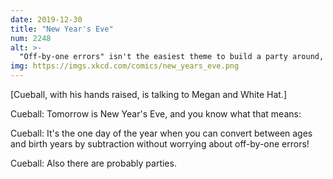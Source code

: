 ```yaml
---
date: 2019-12-30
title: "New Year's Eve"
num: 2248
alt: >-
  "Off-by-one errors" isn't the easiest theme to build a party around, but I've seen worse.
img: https://imgs.xkcd.com/comics/new_years_eve.png
---
```

[Cueball, with his hands raised, is talking to Megan and White Hat.]

Cueball: Tomorrow is New Year's Eve, and you know what that means:

Cueball: It's the one day of the year when you can convert between ages and birth years by subtraction without worrying about off-by-one errors!

Cueball: Also there are probably parties.